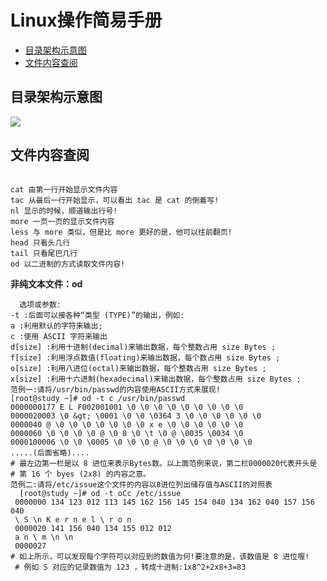# Linux操作简易手册


* [目录架构示意图](#目录架构示意图)
* [文件内容查阅](#文件内容查阅)



<span id = "#目录架构示意图"></span>
## 目录架构示意图

<img src="http://qiniulive.jsvcr.com/linux1.jpeg">


<span id = "#文件内容查阅"></span>
## 文件内容查阅

```

cat 由第一行开始显示文件内容
tac 从最后一行开始显示，可以看出 tac 是 cat 的倒着写!
nl 显示的时候，顺道输出行号!
more 一页一页的显示文件内容 
less 与 more 类似，但是比 more 更好的是，他可以往前翻页! 
head 只看头几行
tail 只看尾巴几行
od 以二进制的方式读取文件内容!

```

**非纯文本文件：od**

```
  选项或参数:-t :后面可以接各种“类型 (TYPE)”的输出，例如:a :利用默认的字符来输出;c :使用 ASCII 字符来输出d[size] :利用十进制(decimal)来输出数据，每个整数占用 size Bytes ;f[size] :利用浮点数值(floating)来输出数据，每个数占用 size Bytes ;o[size] :利用八进位(octal)来输出数据，每个整数占用 size Bytes ;x[size] :利用十六进制(hexadecimal)来输出数据，每个整数占用 size Bytes ;范例一:请将/usr/bin/passwd的内容使用ASCII方式来展现![root@study ~]# od -t c /usr/bin/passwd0000000177 E L F002001001 \0 \0 \0 \0 \0 \0 \0 \0 \00000020003 \0 &gt; \0001 \0 \0 \0364 3 \0 \0 \0 \0 \0 \00000040 @ \0 \0 \0 \0 \0 \0 \0 x e \0 \0 \0 \0 \0 \00000060 \0 \0 \0 \0 @ \0 8 \0 \t \0 @ \0035 \0034 \00000100006 \0 \0 \0005 \0 \0 \0 @ \0 \0 \0 \0 \0 \0 \0
.....(后面省略)....# 最左边第一栏是以 8 进位来表示Bytes数。以上面范例来说，第二栏0000020代表开头是# 第 16 个 byes (2x8) 的内容之意。范例二:请将/etc/issue这个文件的内容以8进位列出储存值与ASCII的对照表
  [root@study ~]# od -t oCc /etc/issue
 0000000 134 123 012 113 145 162 156 145 154 040 134 162 040 157 156 040
 \ S \n K e r n e l \ r o n
 0000020 141 156 040 134 155 012 012
 a n \ m \n \n
 0000027
# 如上所示，可以发现每个字符可以对应到的数值为何!要注意的是，该数值是 8 进位喔!
 # 例如 S 对应的记录数值为 123 ，转成十进制:1x8^2+2x8+3=83
```